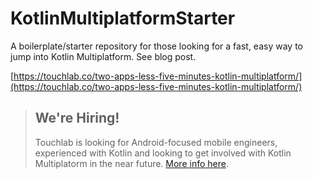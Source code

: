# KotlinMultiplatformStarter
A boilerplate/starter repository for those looking for a fast, easy way to jump into Kotlin Multiplatform. See blog post.

[https://touchlab.co/two-apps-less-five-minutes-kotlin-multiplatform/](https://touchlab.co/two-apps-less-five-minutes-kotlin-multiplatform/)

> ## **We're Hiring!**
>
> Touchlab is looking for Android-focused mobile engineers, experienced with Kotlin and 
> looking to get involved with Kotlin Multiplatorm in the near future. [More info here](https://on.touchlab.co/2KNeYYN#arst).
